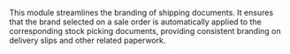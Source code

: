 This module streamlines the branding of shipping documents. It ensures that the brand selected on a sale order is automatically applied to the corresponding stock picking documents, providing consistent branding on delivery slips and other related paperwork.

